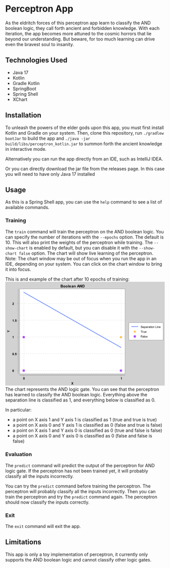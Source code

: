 # Perceptron App

As the eldritch forces of this perceptron app learn to classify the AND boolean logic, they call forth ancient and 
forbidden knowledge. With each iteration, the app becomes more attuned to the cosmic horrors that lie beyond our 
understanding. But beware, for too much learning can drive even the bravest soul to insanity.

## Technologies Used

- Java 17
- Kotlin
- Gradle Kotlin
- SpringBoot
- Spring Shell
- XChart

## Installation

To unleash the powers of the elder gods upon this app, you must first install Kotlin and Gradle on your system. Then, 
clone this repository, run `./gradlew bootJar` to build the app and `./java -jar build/libs/perceptron_kotlin.jar` to 
summon forth the ancient knowledge in interactive mode.

Alternatively you can run the app directly from an IDE, such as IntelliJ IDEA.

Or you can directly download the jar file from the releases page. In this case you will need to have only Java 17 
installed

## Usage
As this is a Spring Shell app, you can use the `help` command to see a list of available commands. 

### Training
The `train` command will train the perceptron on the AND boolean logic. You can specify the number of iterations
with the `--epochs` option. The default is 10. This will also print the weights of the perceptron while training.
The `--show-chart` is enabled by default, but you can disable it with the `--show-chart false` option.
The chart will show live learning of the perceptron.
Note: The chart window may be out of focus when you run the app in an IDE, depending on your system. You can click on 
the chart window to bring it into focus.

This is and example of the chart after 10 epochs of training:
![An example of final chart](final_chart.png)
The chart represents the AND logic gate.
You can see that the perceptron has learned to classify the AND boolean logic. Everything above the separation line is
classified as 1, and everything below is classified as 0.

In particular:
- a point on X axis 1 and Y axis 1 is classified as 1 (true and true is true)
- a point on X axis 0 and Y axis 1 is classified as 0 (false and true is false)
- a point on X axis 1 and Y axis 0 is classified as 0 (true and false is false)
- a point on X axis 0 and Y axis 0 is classified as 0 (false and false is false)

### Evaluation
The `predict` command will predict the output of the perceptron for AND logic gate. If the perceptron has not been 
trained yet, it will probably classify all the inputs incorrectly.

You can try the `predict` command before training the perceptron. The perceptron will probably classify all the inputs
incorrectly. Then you can train the perceptron and try the `predict` command again. The perceptron should now classify
the inputs correctly.

### Exit
The `exit` command will exit the app.

## Limitations
This app is only a toy implementation of perceptron, it currently only supports the AND boolean logic and cannot 
classify other logic gates.

